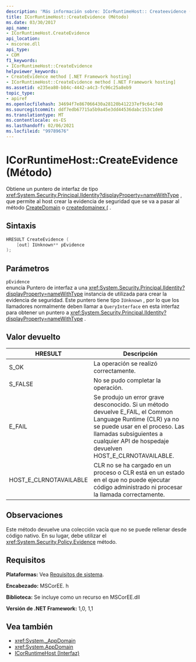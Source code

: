 ```yaml
---
description: 'Más información sobre: ICorRuntimeHost:: Createevidence ((método)'
title: ICorRuntimeHost::CreateEvidence (Método)
ms.date: 03/30/2017
api_name:
- ICorRuntimeHost.CreateEvidence
api_location:
- mscoree.dll
api_type:
- COM
f1_keywords:
- ICorRuntimeHost::CreateEvidence
helpviewer_keywords:
- CreateEvidence method [.NET Framework hosting]
- ICorRuntimeHost::CreateEvidence method [.NET Framework hosting]
ms.assetid: e235ea80-b84c-4442-a4c3-fc96c25a8eb9
topic_type:
- apiref
ms.openlocfilehash: 34694f7e867066430a28120b412237ef9c64c740
ms.sourcegitcommit: ddf7edb67715a5b9a45e3dd44536dabc153c1de0
ms.translationtype: MT
ms.contentlocale: es-ES
ms.lasthandoff: 02/06/2021
ms.locfileid: "99789676"
---
```

# <a name="icorruntimehostcreateevidence-method"></a>ICorRuntimeHost::CreateEvidence (Método)

Obtiene un puntero de interfaz de tipo <xref:System.Security.Principal.IIdentity?displayProperty=nameWithType> , que permite al host crear la evidencia de seguridad que se va a pasar al método [CreateDomain](icorruntimehost-createdomain-method.md) o [createdomainex (](icorruntimehost-createdomainex-method.md) .  
  
## <a name="syntax"></a>Sintaxis  
  
```cpp  
HRESULT CreateEvidence (  
    [out] IUnknown** pEvidence  
);  
```  
  
## <a name="parameters"></a>Parámetros  

 `pEvidence`  
 enuncia Puntero de interfaz a una <xref:System.Security.Principal.IIdentity?displayProperty=nameWithType> instancia de utilizada para crear la evidencia de seguridad. Este puntero tiene tipo `IUnknown` , por lo que los llamadores normalmente deben llamar a `QueryInterface` en esta interfaz para obtener un puntero a <xref:System.Security.Principal.IIdentity?displayProperty=nameWithType> .  
  
## <a name="return-value"></a>Valor devuelto  
  
|HRESULT|Descripción|  
|-------------|-----------------|  
|S_OK|La operación se realizó correctamente.|  
|S_FALSE|No se pudo completar la operación.|  
|E_FAIL|Se produjo un error grave desconocido. Si un método devuelve E_FAIL, el Common Language Runtime (CLR) ya no se puede usar en el proceso. Las llamadas subsiguientes a cualquier API de hospedaje devuelven HOST_E_CLRNOTAVAILABLE.|  
|HOST_E_CLRNOTAVAILABLE|CLR no se ha cargado en un proceso o CLR está en un estado en el que no puede ejecutar código administrado ni procesar la llamada correctamente.|  
  
## <a name="remarks"></a>Observaciones  

 Este método devuelve una colección vacía que no se puede rellenar desde código nativo. En su lugar, debe utilizar el <xref:System.Security.Policy.Evidence> método.  
  
## <a name="requirements"></a>Requisitos  

 **Plataformas:** Vea [Requisitos de sistema](../../get-started/system-requirements.md).  
  
 **Encabezado:** MSCorEE. h  
  
 **Biblioteca:** Se incluye como un recurso en MSCorEE.dll  
  
 **Versión de .NET Framework:** 1,0, 1,1  
  
## <a name="see-also"></a>Vea también

- <xref:System._AppDomain>
- <xref:System.AppDomain>
- [ICorRuntimeHost (Interfaz)](icorruntimehost-interface.md)
